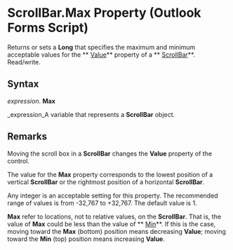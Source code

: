 
# ScrollBar.Max Property (Outlook Forms Script)

Returns or sets a  **Long** that specifies the maximum and minimum acceptable values for the ** [Value](816e7e02-166c-e36e-4d0c-3e0af0187fe6.md)** property of a ** [ScrollBar](9e0a0f3d-fb04-2180-3beb-306b09c10c01.md)**. Read/write.


## Syntax

 _expression_. **Max**

 _expression_A variable that represents a  **ScrollBar** object.


## Remarks

Moving the scroll box in a  **ScrollBar** changes the **Value** property of the control.

The value for the  **Max** property corresponds to the lowest position of a vertical **ScrollBar** or the rightmost position of a horizontal **ScrollBar**.

Any integer is an acceptable setting for this property. The recommended range of values is from -32,767 to +32,767. The default value is 1.

 **Max** refer to locations, not to relative values, on the **ScrollBar**. That is, the value of  **Max** could be less than the value of ** [Min](ddff3579-3af5-f246-b6b6-679d96908e0c.md)**. If this is the case, moving toward the  **Max** (bottom) position means decreasing **Value**; moving toward the  **Min** (top) position means increasing **Value**.

